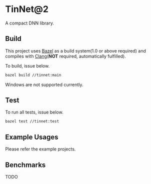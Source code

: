 # TinNet@2

A compact DNN library.

## Build

This project uses [Bazel](https://bazel.build/) as a build system(1.0 or above required) and compiles with [Clang](https://clang.llvm.org/)(**NOT** required, automatically fulfilled).

To build, issue below.

```bash
bazel build //tinnet:main
```

Windows are not supported currently.

## Test

To run all tests, issue below.

```bash
bazel test //tinnet:test
```

## Example Usages

Please refer the example projects.

## Benchmarks

TODO
